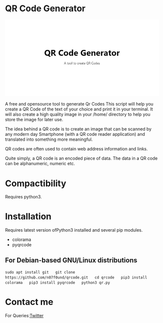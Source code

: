 # QR Code Generator

![banner](qr.png)

A free and opensource tool to generate Qr Codes
This script will help you create a QR Code of the text of your choice and print it in your terminal. It will also create a high quality image in your /home/<username> directory to help you store the image for later use.

The idea behind a QR code is to create an image that can be scanned by any modern day Smartphone (with a QR code reader application) and translated into something more meaningful. 

QR codes are often used to contain web address information and links.

Quite simply, a QR code is an encoded piece of data. The data in a QR code can be alphanumeric, numeric etc.

# Compactibility
Requires python3.

# Installation

Requires latest version ofPython3 installed and several pip modules.
- colorama
- pyqrcode

## For Debian-based GNU/Linux distributions

`sudo apt install git  
git clone https://github.com/n07f0und/qrcode.git  
cd qrcode  
pip3 install colorama  
pip3 install pyqrcode  
python3 qr.py`  

# Contact me
For Queries:[Twitter](https://twitter.com/Muinde_Kevoh)

